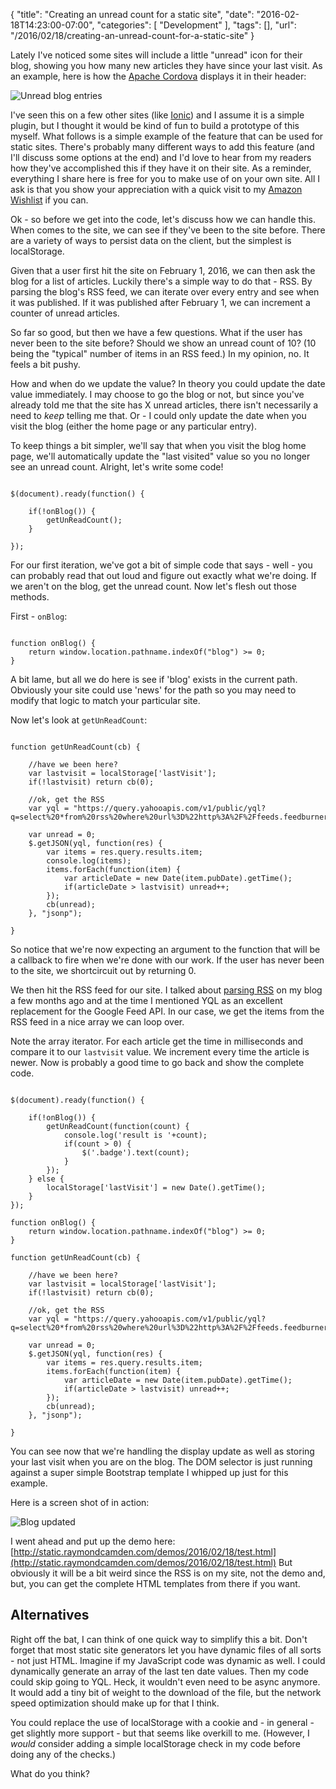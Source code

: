 
{
	"title": "Creating an unread count for a static site",
	"date": "2016-02-18T14:23:00-07:00",
	"categories": [
		"Development"
	],
	"tags": [],
	"url": "/2016/02/18/creating-an-unread-count-for-a-static-site"
}

Lately I've noticed some sites will include a little "unread" icon for their blog, showing you how many new articles they have since your last visit. As an example, here is how the [Apache Cordova](http://cordova.apache.org) displays it in their header:

<!--more-->

![Unread blog entries](http://static.raymondcamden.com/images/2016/02/blogoneunread.png)

I've seen this on a few other sites (like [Ionic](http://www.ionicframework.com)) and I assume it is a simple plugin, but I thought it would be kind of fun to build a prototype of this myself. What follows is a simple example of the feature that can be used for static sites. There's probably many different ways to add this feature (and I'll discuss some options at the end) and I'd love to hear from my readers how they've accomplished this if they have it on their site. As a reminder, everything I share here is free for you to make use of on your own site. All I ask is that you show your appreciation with a quick visit to my [Amazon Wishlist](http://www.amazon.com/gp/registry/wishlist/2TCL1D08EZEYE/ref=cm_wl_rlist_go_v?) if you can.

Ok - so before we get into the code, let's discuss how we can handle this. When comes to the site, we can see if they've been to the site before. There are a variety of ways to persist data on the client, but the simplest is localStorage. 

Given that a user first hit the site on February 1, 2016, we can then ask the blog for a list of articles. Luckily there's a simple way to do that - RSS. By parsing the blog's RSS feed, we can iterate over every entry and see when it was published. If it was published after February 1, we can increment a counter of unread articles. 

So far so good, but then we have a few questions. What if the user has never been to the site before? Should we show an unread count of 10? (10 being the "typical" number of items in an RSS feed.) In my opinion, no. It feels a bit pushy.

How and when do we update the value? In theory you could update the date value immediately. I may choose to go the blog or not, but since you've already told me that the site has X unread articles, there isn't necessarily a need to *keep* telling me that. Or - I could only update the date when you visit the blog (either the home page or any particular entry). 

To keep things a bit simpler, we'll say that when you visit the blog home page, we'll automatically update the "last visited" value so you no longer see an unread count. Alright, let's write some code!

<pre><code class="language-javascript">
$(document).ready(function() {
	
	if(!onBlog()) {
		getUnReadCount();	
	}
	
});
</code></pre>

For our first iteration, we've got a bit of simple code that says - well - you can probably read that out loud and figure out exactly what we're doing. If we aren't on the blog, get the unread count. Now let's flesh out those methods.

First - `onBlog`:

<pre><code class="language-javascript">
function onBlog() {
	return window.location.pathname.indexOf("blog") &gt;= 0;
}
</code></pre>

A bit lame, but all we do here is see if 'blog' exists in the current path. Obviously your site could use 'news' for the path so you may need to modify that logic to match your particular site.

Now let's look at `getUnReadCount`:

<pre><code class="language-javascript">
function getUnReadCount(cb) { 

	&#x2F;&#x2F;have we been here?
	var lastvisit = localStorage[&#x27;lastVisit&#x27;];
	if(!lastvisit) return cb(0);
		
	&#x2F;&#x2F;ok, get the RSS
	var yql = &quot;https:&#x2F;&#x2F;query.yahooapis.com&#x2F;v1&#x2F;public&#x2F;yql?q=select%20*from%20rss%20where%20url%3D%22http%3A%2F%2Ffeeds.feedburner.com%2Fraymondcamdensblog%3Fformat%3Dxml%22&amp;format=json&amp;diagnostics=true&amp;callback=&quot;;
    
	var unread = 0;
    $.getJSON(yql, function(res) {
		var items = res.query.results.item;
        console.log(items); 
		items.forEach(function(item) {
			var articleDate = new Date(item.pubDate).getTime();
			if(articleDate &gt; lastvisit) unread++;
		});
		cb(unread);
    }, &quot;jsonp&quot;);
    	
}
</code></pre>

So notice that we're now expecting an argument to the function that will be a callback to fire when we're done with our work. If the user has never been to the site, we shortcircuit out by returning 0. 

We then hit the RSS feed for our site. I talked about [parsing RSS](http://www.raymondcamden.com/2015/12/08/parsing-rss-feeds-in-javascript-options/) on my blog a few months ago and at the time I mentioned YQL as an excellent replacement for the Google Feed API. In our case, we get the items from the RSS feed in a nice array we can loop over. 

Note the array iterator. For each article get the time in milliseconds and compare it to our `lastvisit` value. We increment every time the article is newer. Now is probably a good time to go back and show the complete code.

<pre><code class="language-javascript">
$(document).ready(function() {
	
	if(!onBlog()) {
		getUnReadCount(function(count) {
			console.log(&#x27;result is &#x27;+count);
			if(count &gt; 0) {
				$(&#x27;.badge&#x27;).text(count);
			}
		});	
	} else {
		localStorage[&#x27;lastVisit&#x27;] = new Date().getTime();	
	}	
});

function onBlog() {
	return window.location.pathname.indexOf(&quot;blog&quot;) &gt;= 0;
}

function getUnReadCount(cb) { 

	&#x2F;&#x2F;have we been here?
	var lastvisit = localStorage[&#x27;lastVisit&#x27;];
	if(!lastvisit) return cb(0);
		
	&#x2F;&#x2F;ok, get the RSS
	var yql = &quot;https:&#x2F;&#x2F;query.yahooapis.com&#x2F;v1&#x2F;public&#x2F;yql?q=select%20*from%20rss%20where%20url%3D%22http%3A%2F%2Ffeeds.feedburner.com%2Fraymondcamdensblog%3Fformat%3Dxml%22&amp;format=json&amp;diagnostics=true&amp;callback=&quot;;
    
	var unread = 0;
    $.getJSON(yql, function(res) {
		var items = res.query.results.item;
		items.forEach(function(item) {
			var articleDate = new Date(item.pubDate).getTime();
			if(articleDate &gt; lastvisit) unread++;
		});
		cb(unread);
    }, &quot;jsonp&quot;);
    	
}
</code></pre>

You can see now that we're handling the display update as well as storing your last visit when you are on the blog. The DOM selector is just running against a super simple Bootstrap template I whipped up just for this example.

Here is a screen shot of in action:

![Blog updated](http://static.raymondcamden.com/images/2016/02/blogup1.png)

I went ahead and put up the demo here: [http://static.raymondcamden.com/demos/2016/02/18/test.html](http://static.raymondcamden.com/demos/2016/02/18/test.html) But obviously it will be a bit weird since the RSS is on my site, not the demo and, but, you can get the complete HTML templates from there if you want.

## Alternatives

Right off the bat, I can think of one quick way to simplify this a bit. Don't forget that most static 
site generators let you have dynamic files of all sorts - not just HTML. Imagine if my JavaScript code was dynamic as well. I could dynamically generate an array of the last ten date values. Then my code could skip going to YQL. Heck, it wouldn't even need to be async anymore. It would add a tiny bit of weight to the download of the file, but the network speed optimization should make up for that I think. 

You could replace the use of localStorage with a cookie and - in general - get slightly more support - but that seems like overkill to me. (However, I *would* consider adding a simple localStorage check in my code before doing any of the checks.)

What do you think?